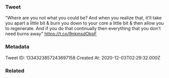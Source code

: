 ### Tweet
"Where are you not what you could be? And when you realize that, it'll take you apart a little bit &amp; burn you down to your core a little bit &amp; then allow you to regenerate. And if you do that continually then everything that you don't need burns away" https://t.co/9nkmsdOkpF

### Metadata
Tweet ID: 1334323857243697158
Created At: 2020-12-03T02:29:32.000Z

### Related

